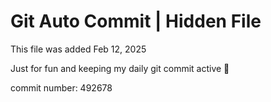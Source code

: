 # Git Auto Commit | Hidden File

This file was added Feb 12, 2025

Just for fun and keeping my daily git commit active 🤪

commit number: 492678

